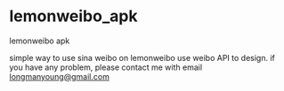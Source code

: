 lemonweibo_apk
==============

lemonweibo apk

simple way to use sina weibo on lemonweibo
use weibo API to design. if you have any problem, please contact me with email longmanyoung@gmail.com
